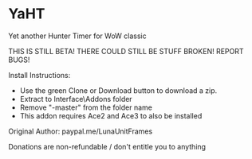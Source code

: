 # YaHT
Yet another Hunter Timer for WoW classic



THIS IS STILL BETA! THERE COULD STILL BE STUFF BROKEN! REPORT BUGS!

Install Instructions:
- Use the green Clone or Download button to download a zip.
- Extract to Interface\Addons folder
- Remove "-master" from the folder name
- This addon requires Ace2 and Ace3 to also be installed

Original Author:
paypal.me/LunaUnitFrames

Donations are non-refundable / don't entitle you to anything
